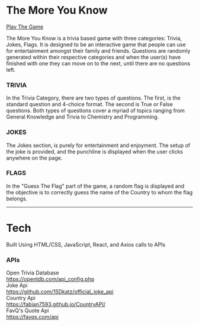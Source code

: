 # The More You Know
[Play The Game](http://spectacular-scent.surge.sh/)

The More You Know is a trivia based game with three categories: Trivia, Jokes, Flags. It is designed to be an interactive game that people can use for entertainment amongst their family and friends. Questions are randomly generated within their respective categories and when the user(s) have finished with one they can move on to the next, until there are no questions left.

### TRIVIA
In the Trivia Category, there are two types of questions. The first, is the standard question and 4-choice format. The second is True or False questions. Both types of questions cover a myriad of topics ranging from General Knowledge and Trivia to Chemistry and Programming.

### JOKES
The Jokes section, is purely for entertainment and enjoyment. The setup of the joke is provided, and the punchline is displayed when the user clicks anywhere on the page.

### FLAGS
In the "Guess The Flag" part of the game, a random flag is displayed and the objective is to correctly guess the name of the Country to whom the flag belongs.


------------------------------------------------------------------------------------------------------------------------------------------


# Tech

Built Using HTML/CSS, JavaScript, React, and Axios calls to APIs

### APIs
Open Trivia Database \
https://opentdb.com/api_config.php \
Joke Api \
https://github.com/15Dkatz/official_joke_api \
Country Api \
https://fabian7593.github.io/CountryAPI/ \
FavQ's Quote Api \
https://favqs.com/api
